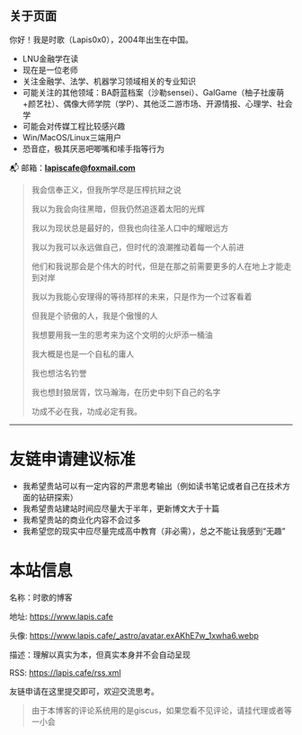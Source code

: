 ## **关于页面**

你好！我是时歌（Lapis0x0），2004年出生在中国。

- LNU金融学在读
- 现在是一位老师
- 关注金融学、法学、机器学习领域相关的专业知识
- 可能关注的其他领域：BA蔚蓝档案（沙勒sensei）、GalGame（柚子社废萌+颜艺社）、偶像大师学院（学P）、其他泛二游市场、开源情报、心理学、社会学
- 可能会对传媒工程比较感兴趣
- Win/MacOS/Linux三端用户
- 恐音症，极其厌恶吧唧嘴和嗦手指等行为

📬 邮箱：[**lapiscafe@foxmail.com**](mailto:lapiscafe@foxmail.com)

> 我会信奉正义，但我所学尽是压榨抗辩之说
> 
> 
> 我以为我会向往黑暗，但我仍然追逐着太阳的光辉
> 
> 我以为现状总是最好的，但我也向往圣人口中的耀眼远方
> 
> 我以为我可以永远做自己，但时代的浪潮推动着每一个人前进
> 
> 他们和我说那会是个伟大的时代，但是在那之前需要更多的人在地上才能走到对岸
> 
> 我以为我能心安理得的等待那样的未来，只是作为一个过客看着
> 
> 但我是个骄傲的人，我是个傲慢的人
> 
> 我想要用我一生的思考来为这个文明的火炉添一桶油
> 
> 我大概是也是一个自私的庸人
> 
> 我也想沽名钓誉
> 
> 我也想封狼居胥，饮马瀚海，在历史中刻下自己的名字
> 
> 功成不必在我，功成必定有我。
> 

---

# 友链申请建议标准

- 我希望贵站可以有一定内容的严肃思考输出（例如读书笔记或者自己在技术方面的钻研探索）
- 我希望贵站建站时间应尽量大于半年，更新博文大于十篇
- 我希望贵站的商业化内容不会过多
- 我希望您的现实中应尽量完成高中教育（非必需），总之不能让我感到“无趣”

# 本站信息

名称：时歌的博客

地址: https://www.lapis.cafe

头像: https://www.lapis.cafe/_astro/avatar.exAKhE7w_1xwha6.webp

描述：理解以真实为本，但真实本身并不会自动呈现

RSS: https://lapis.cafe/rss.xml

友链申请在这里提交即可，欢迎交流思考。
> 由于本博客的评论系统用的是giscus，如果您看不见评论，请挂代理或者等一小会